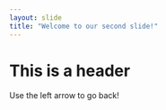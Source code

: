 ```yaml
---
layout: slide
title: "Welcome to our second slide!"
---
```

# This is a header
Use the left arrow to go back!
